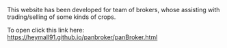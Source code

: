 This website has been developed for team of brokers, whose assisting with trading/selling of some kinds of crops.

To open click this link here: https://heymall91.github.io/panbroker/panBroker.html 
